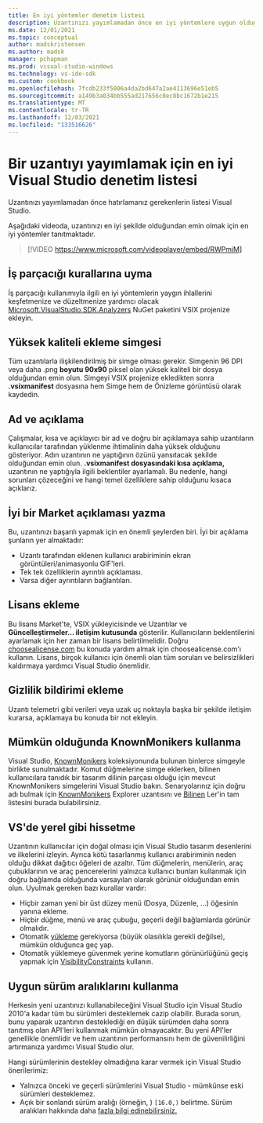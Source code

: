 ```yaml
---
title: En iyi yöntemler denetim listesi
description: Uzantınızı yayımlamadan önce en iyi yöntemlere uygun olduğundan emin olmak için bir denetim listesi.
ms.date: 12/01/2021
ms.topic: conceptual
author: madskristensen
ms.author: madsk
manager: pchapman
ms.prod: visual-studio-windows
ms.technology: vs-ide-sdk
ms.custom: cookbook
ms.openlocfilehash: 7fcdb233f5006a4da2bd647a2ae4113696e51eb5
ms.sourcegitcommit: a149b3a034bb555ad217656c0ec8bc1672b1e215
ms.translationtype: MT
ms.contentlocale: tr-TR
ms.lasthandoff: 12/03/2021
ms.locfileid: "133516626"
---
```

# <a name="best-practices-checklist-to-publish-a-visual-studio-extension"></a>Bir uzantıyı yayımlamak için en iyi Visual Studio denetim listesi

Uzantınızı yayımlamadan önce hatırlamanız gerekenlerin listesi Visual Studio.

Aşağıdaki videoda, uzantınızı en iyi şekilde olduğundan emin olmak için en iyi yöntemler tanıtmaktadır.

> [!VIDEO https://www.microsoft.com/videoplayer/embed/RWPmjM]

## <a name="adhere-to-threading-rules"></a>İş parçacığı kurallarına uyma
İş parçacığı kullanımıyla ilgili en iyi yöntemlerin yaygın ihlallerini keşfetmenize ve düzeltmenize yardımcı olacak [Microsoft.VisualStudio.SDK.Analyzers](https://www.nuget.org/packages/Microsoft.VisualStudio.SDK.Analyzers/) NuGet paketini VSIX projenize ekleyin.

## <a name="add-high-quality-icon"></a>Yüksek kaliteli ekleme simgesi
Tüm uzantılarla ilişkilendirilmiş bir simge olması gerekir. Simgenin 96 DPI veya daha .png **boyutu 90x90** piksel olan yüksek kaliteli bir dosya olduğundan emin olun. Simgeyi VSIX projenize ekledikten sonra **.vsixmanifest** dosyasına hem Simge hem de Önizleme görüntüsü olarak kaydedin.

## <a name="name-and-description"></a>Ad ve açıklama
Çalışmalar, kısa ve açıklayıcı bir ad ve doğru bir açıklamaya sahip uzantıların kullanıcılar tarafından yüklenme ihtimalinin daha yüksek olduğunu gösteriyor. Adın uzantının ne yaptığının özünü yansıtacak şekilde olduğundan emin olun. **.vsixmanifest dosyasındaki kısa açıklama,** uzantının ne yaptığıyla ilgili beklentiler ayarlamalı. Bu nedenle, hangi sorunları çözeceğini ve hangi temel özelliklere sahip olduğunu kısaca açıklarız.

## <a name="write-good-marketplace-description"></a>İyi bir Market açıklaması yazma
Bu, uzantınızı başarılı yapmak için en önemli şeylerden biri. İyi bir açıklama şunların yer almaktadır:

* Uzantı tarafından eklenen kullanıcı arabiriminin ekran görüntüleri/animasyonlu GIF'leri.
* Tek tek özelliklerin ayrıntılı açıklaması.
* Varsa diğer ayrıntıların bağlantıları.

## <a name="add-license"></a>Lisans ekleme
Bu lisans Market'te, VSIX yükleyicisinde ve Uzantılar ve **Güncelleştirmeler... iletişim kutusunda** gösterilir. Kullanıcıların beklentilerini ayarlamak için her zaman bir lisans belirtilmelidir. Doğru [choosealicense.com](https://choosealicense.com/) bu konuda yardım almak için choosealicense.com'ı kullanın. Lisans, birçok kullanıcı için önemli olan tüm soruları ve belirsizlikleri kaldırmaya yardımcı Visual Studio önemlidir.

## <a name="add-privacy-notice"></a>Gizlilik bildirimi ekleme
Uzantı telemetri gibi verileri veya uzak uç noktayla başka bir şekilde iletişim kurarsa, açıklamaya bu konuda bir not ekleyin.

## <a name="use-knownmonikers-when-possible"></a>Mümkün olduğunda KnownMonikers kullanma
Visual Studio, [KnownMonikers](../../image-service-and-catalog.md) koleksiyonunda bulunan binlerce simgeyle birlikte sunulmaktadır. Komut düğmelerine simge eklerken, bilinen kullanıcılara tanıdık bir tasarım dilinin parçası olduğu için mevcut KnownMonikers simgelerini Visual Studio bakın. Senaryolarınız için doğru adı bulmak için [KnownMonikers](http://glyphlist.azurewebsites.net/knownmonikers/) Explorer uzantısını ve [Bilinen](https://marketplace.visualstudio.com/items?itemName=MadsKristensen.knownmonikersexplorer) Ler'in tam listesini burada bulabilirsiniz.

## <a name="make-it-feel-native-to-vs"></a>VS'de yerel gibi hissetme
Uzantının kullanıcılar için doğal olması için Visual Studio tasarım desenlerini ve ilkelerini izleyin. Ayrıca kötü tasarlanmış kullanıcı arabiriminin neden olduğu dikkat dağıtıcı öğeleri de azaltır. Tüm düğmelerin, menülerin, araç çubuklarının ve araç pencerelerini yalnızca kullanıcı bunları kullanmak için doğru bağlamda olduğunda varsayılan olarak görünür olduğundan emin olun. Uyulmak gereken bazı kurallar vardır:

* Hiçbir zaman yeni bir üst düzey menü (Dosya, Düzenle, ...) öğesinin yanına ekleme.
* Hiçbir düğme, menü ve araç çubuğu, geçerli değil bağlamlarda görünür olmalıdır.
* Otomatik [yükleme](https://github.com/microsoft/VSSDK-Extensibility-Samples/tree/master/AsyncPackageMigration) gerekiyorsa (büyük olasılıkla gerekli değilse), mümkün olduğunca geç yap.
* Otomatik yüklemeye güvenmek yerine komutların görünürlüğünü geçiş yapmak için [VisibilityConstraints](https://github.com/Microsoft/VSSDK-Extensibility-Samples/tree/master/VisibilityConstraints) kullanın.

## <a name="use-proper-version-ranges"></a>Uygun sürüm aralıklarını kullanma
Herkesin yeni uzantınızı kullanabileceğini Visual Studio için Visual Studio 2010'a kadar tüm bu sürümleri desteklemek cazip olabilir. Burada sorun, bunu yaparak uzantının desteklediği en düşük sürümden daha sonra tanıtmış olan API'leri kullanmak mümkün olmayacaktır. Bu yeni API'ler genellikle önemlidir ve hem uzantının performansını hem de güvenilirliğini artırmanıza yardımcı Visual Studio olur.

Hangi sürümlerinin destekley olmadığına karar vermek için Visual Studio önerilerimiz:

* Yalnızca önceki ve geçerli sürümlerini Visual Studio - mümkünse eski sürümleri desteklemez.
* Açık bir sonlandı sürüm aralığı (örneğin, ) `[16.0,)` belirtme. Sürüm aralıkları hakkında daha [fazla bilgi edinebilirsiniz.](https://devblogs.microsoft.com/visualstudio/visual-studio-extensions-and-version-ranges-demystified/)